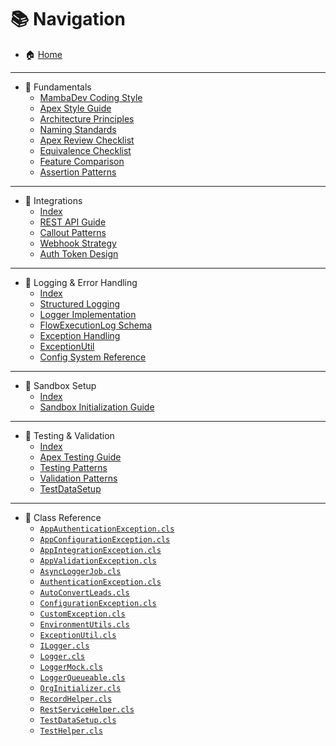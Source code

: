 <!-- sidebar -->
# 📚 Navigation

- 🏠 [Home](/README.md)

---

- 🧱 Fundamentals
  - [MambaDev Coding Style](/apex/fundamentals/mamba-coding-style.md)
  - [Apex Style Guide](/apex/fundamentals/mamba-apex-core-guide.md)
  - [Architecture Principles](/apex/fundamentals/layered-architecture.md)
  - [Naming Standards](/apex/fundamentals/naming-standards.md)
  - [Apex Review Checklist](/apex/fundamentals/apex-review-checklist.md)
  - [Equivalence Checklist](/apex/fundamentals/equivalence-checklist.md)
  - [Feature Comparison](/apex/fundamentals/apex-feature-comparison.md)
  - [Assertion Patterns](/apex/fundamentals/mamba-assertion-patterns.md)

---

- 🔗 Integrations
  - [Index](/apex/integrations/README.md)
  - [REST API Guide](/apex/integrations/rest-api-guide.md)
  - [Callout Patterns](/apex/integrations/callout-patterns.md)
  - [Webhook Strategy](/apex/integrations/webhook-strategy.md)
  - [Auth Token Design](/apex/integrations/auth-token-design.md)

---

- 🔁 Logging & Error Handling
  - [Index](/apex/logging/README.md)
  - [Structured Logging](/apex/logging/structured-logging.md)
  - [Logger Implementation](/apex/logging/logger-implementation.md)
  - [FlowExecutionLog Schema](/apex/logging/flow-execution-log.md#fields)
  - [Exception Handling](/apex/logging/exception-handling.md)
  - [ExceptionUtil](/apex/logging/exception-util.md#usage)
  - [Config System Reference](/apex/logging/config-system.md)

---

- 🧪 Sandbox Setup
  - [Index](/apex/sandbox/README.md)
  - [Sandbox Initialization Guide](/apex/sandbox/sandbox-init-guide.md)

---

- 🧪 Testing & Validation
  - [Index](/apex/testing/README.md)
  - [Apex Testing Guide](/apex/testing/apex-testing-guide.md)
  - [Testing Patterns](/apex/testing/testing-patterns.md)
  - [Validation Patterns](/apex/testing/validation-patterns.md)
  - [TestDataSetup](/apex/testing/test-data-setup.md)

---

- 🧬 Class Reference
  - [`AppAuthenticationException.cls`](/src/classes/app-authentication-exception.cls)
  - [`AppConfigurationException.cls`](/src/classes/app-configuration-exception.cls)
  - [`AppIntegrationException.cls`](/src/classes/app-integration-exception.cls)
  - [`AppValidationException.cls`](/src/classes/app-validation-exception.cls)
  - [`AsyncLoggerJob.cls`](/src/classes/async-logger-job.cls)
  - [`AuthenticationException.cls`](/src/classes/authentication-exception.cls)
  - [`AutoConvertLeads.cls`](/src/classes/auto-convert-leads.cls)
  - [`ConfigurationException.cls`](/src/classes/configuration-exception.cls)
  - [`CustomException.cls`](/src/classes/custom-exception.cls)
  - [`EnvironmentUtils.cls`](/src/classes/environment-utils.cls)
  - [`ExceptionUtil.cls`](/src/classes/exception-util.cls)
  - [`ILogger.cls`](/src/classes/ilogger.cls)
  - [`Logger.cls`](/src/classes/logger.cls)
  - [`LoggerMock.cls`](/src/classes/logger-mock.cls)
  - [`LoggerQueueable.cls`](/src/classes/logger-queueable.cls)
  - [`OrgInitializer.cls`](/src/classes/org-initializer.cls)
  - [`RecordHelper.cls`](/src/classes/record-helper.cls)
  - [`RestServiceHelper.cls`](/src/classes/rest-service-helper.cls)
  - [`TestDataSetup.cls`](/src/classes/test-data-setup.cls)
  - [`TestHelper.cls`](/src/classes/test-helper.cls)
